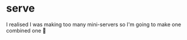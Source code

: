 # serve

I realised I was making too many mini-servers so I'm going to make one combined one :whale:



